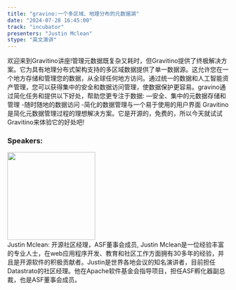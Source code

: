```yaml
---
title: "gravino:一个多区域、地理分布的元数据湖"
date: "2024-07-28 16:45:00" 
track: "incubator"
presenters: "Justin Mclean"
stype: "英文演讲"
---
```

欢迎来到Gravitino讲座!管理元数据既复杂又耗时，但Gravitino提供了终极解决方案。它为具有地理分布式架构支持的多区域数据提供了单一数据源。这允许您在一个地方存储和管理您的数据，从全球任何地方访问。通过统一的数据和人工智能资产管理，您可以获得集中的安全和数据访问管理，使数据保护更容易。gravino通过简化任务和提供以下好处，帮助您更专注于数据:
—安全、集中的元数据存储和管理
-随时随地的数据访问
-简化的数据管理与一个易于使用的用户界面
Gravitino是简化元数据管理过程的理想解决方案。它是开源的，免费的，所以今天就试试Gravitino来体验它的好处吧!
 ### Speakers: 
 <img src="https://sessionize.com/image/4751-400o400o1-GvQs8sJ3tEKaaKfcrz2R3e.jpg" width="200" /><br>Justin Mclean: 开源社区经理，ASF董事会成员, Justin Mclean是一位经验丰富的专业人士，在web应用程序开发、教育和社区工作方面拥有30多年的经验，并且是开源软件的积极贡献者。Justin是世界各地会议的知名演讲者，目前担任Datastrato的社区经理。他在Apache软件基金会指导项目，担任ASF孵化器副总裁，也是ASF董事会成员。
 <br><br>